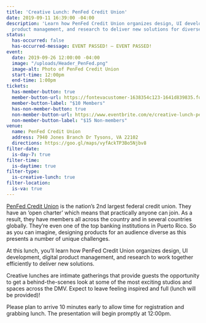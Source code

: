 ```yaml
---
title: 'Creative Lunch: PenFed Credit Union'
date: 2019-09-11 16:39:00 -04:00
description: 'Learn how PenFed Credit Union organizes design, UI development, digital
  product management, and research to deliver new solutions for diverse audiences. '
status:
  has-occurred: false
  has-occurred-message: EVENT PASSED! — EVENT PASSED!
event:
  date: 2019-09-26 12:00:00 -04:00
  image: "/uploads/Header_PenFed.png"
  image-alt: Photo of PenFed Credit Union
  start-time: 12:00pm
  end-time: 1:00pm
tickets:
  has-member-button: true
  member-button-url: https://fontevacustomer-1638354c123-1641d839835.force.com/services/oauth2/authorize?client_id=3MVG9nthuDc9owbcOq7_07W.HriOQQPWTbMkrpOla.ajDQlTHf4_uby_mhwylcX.mJBU2O2SppTiZMS0J_HJd&response_type=code&redirect_uri=https://ikit.aiga.org/ikit_national_util/ikit-national-util-sso-redirect/&state=https%3A%2F%2Fdc.aiga.org%2Fevent%2Fcreative-lunch-penfed-credit-union%2F%3Fredirect_source%3Deventbrite_register
  member-button-label: "$10 Members"
  has-non-member-button: true
  non-member-button-url: https://www.eventbrite.com/e/creative-lunch-penfed-credit-union-tickets-72465156233
  non-member-button-label: "$15 Non-members"
venue:
  name: PenFed Credit Union
  address: 7940 Jones Branch Dr Tysons, VA 22102
  directions: https://goo.gl/maps/vyfAckTP3Bo5Njbv8
filter-date:
  is-day-7: true
filter-time:
  is-daytime: true
filter-type:
  is-creative-lunch: true
filter-location:
  is-va: true
---
```


[PenFed Credit Union](https://www.penfed.org/about-penfed) is the nation’s 2nd largest federal credit union. They have an ‘open charter’ which means that practically anyone can join. As a result, they have members all across the country and in several countries globally. They’re even one of the top banking institutions in Puerto Rico.  So as you can imagine, designing products for an audience diverse as this presents a number of unique challenges.

At this lunch, you’ll learn how PenFed Credit Union organizes design, UI development, digital product management, and research to work together efficiently to deliver new solutions.

Creative lunches are intimate gatherings that provide guests the opportunity to get a behind-the-scenes look at some of the most exciting studios and spaces across the DMV. Expect to leave feeling inspired and full (lunch will be provided)!

Please plan to arrive 10 minutes early to allow time for registration and grabbing lunch. The presentation will begin promptly at 12:00pm.
